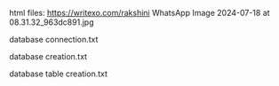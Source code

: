 html files:   https://writexo.com/rakshini
WhatsApp Image 2024-07-18 at 08.31.32_963dc891.jpg

database connection.txt

database creation.txt

database table creation.txt

